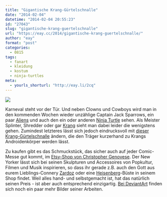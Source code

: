 ```yaml
---
title: "Gigantische Krang-Gürtelschnalle"
date: "2014-02-04"
datetime: "2014-02-04 20:55:23"
id: "27043"
slug: "gigantische-krang-guertelschnalle"
url: "https://eay.cc/2014/gigantische-krang-guertelschnalle/"
author: "eay"
format: "post"
categories:
  - 0815
tags:
  - fanart
  - kleidung
  - kostum
  - ninja-turtles
meta:
  - yourls_shorturl: "http://eay.li/2cq"
---
```


![](https://eay.cc/uploads/2014/krangbelt.jpg)

Karneval steht vor der Tür. Und neben Clowns und Cowboys wird man in den kommenden Wochen wieder unzählige Captain Jack Sparrows, ein paar [Aliens](//eay.cc/2011/das-kostum-fur-karneval-2012-steht-bereits-fest/) und auch den ein oder anderen [Ninja Turtle](//eay.cc/tag/ninja-turtles/) sehen. Als Meister Splinter, Shredder oder gar [Krang](http://turtlepedia.wikia.com/wiki/Krang_(1987_TV_series)) sieht man dabei leider die wenigstens gehen. Zumindest letzteres lässt sich jedoch eindrucksvoll mit [dieser Krang-Gürtelschnalle](https://www.etsy.com/listing/167595383/krang-from-tmnt-oversized-belt-buckle) ändern, die den Träger kurzerhand zu Krangs Androidenkörper werden lässt.

Zu kaufen gibt es das Schmuckstück, das sicher auch auf jeder Comic-Messe gut kommt, im [Etsy-Shop von Christopher Genovese](https://www.etsy.com/shop/ChristopherGenovese). Der New Yorker lässt sich bei seinen Skulpturen und Accessoires von Popkultur, Filmen und Musik inspirieren, so dass ihr gerade z.B. auch den Gott aus eurem Lieblings-Connery [Zardoz](https://www.etsy.com/listing/65195357/zardoz-belt-buckle) oder eine [Heisenberg](https://www.etsy.com/listing/153787862/heisenberg-specialty-bust-13-scale)\-Büste in seinem Shop findet. Weil alles hand- und selbstgemacht ist, hat das natürlich seinen Preis - ist aber auch entsprechend einzigartig. [Bei DeviantArt](http://cg-imagery.deviantart.com/gallery/) finden sich noch ein paar mehr Bilder seiner Arbeiten.
